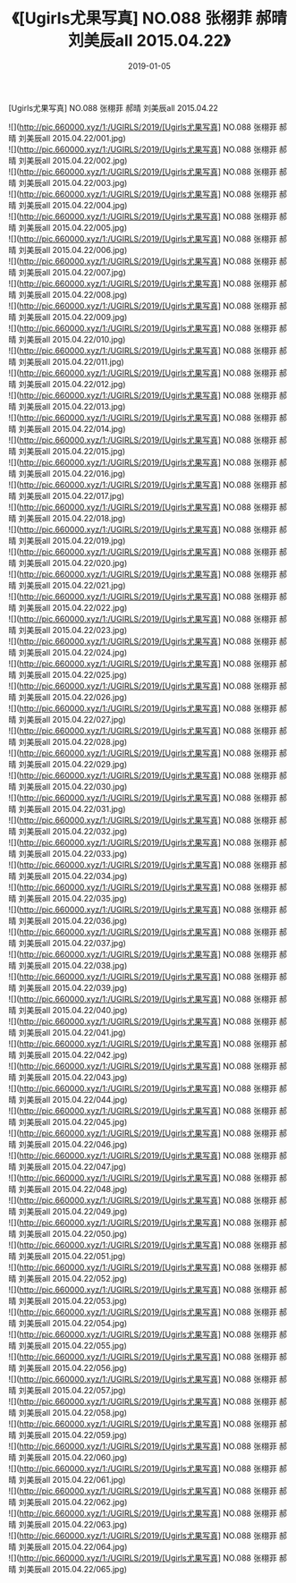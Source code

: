﻿---
layout: post
title:  《[Ugirls尤果写真] NO.088 张栩菲 郝晴 刘美辰all 2015.04.22》
date:   2019-01-05
img: http://pic.660000.xyz/1:/UGIRLS/2019/[Ugirls尤果写真] NO.088 张栩菲 郝晴 刘美辰all 2015.04.22/000.jpg
categories: [美女, 清纯, 唯美]
---

[Ugirls尤果写真] NO.088 张栩菲 郝晴 刘美辰all 2015.04.22

 ![](http://pic.660000.xyz/1:/UGIRLS/2019/[Ugirls尤果写真] NO.088 张栩菲 郝晴 刘美辰all 2015.04.22/001.jpg) <br>![](http://pic.660000.xyz/1:/UGIRLS/2019/[Ugirls尤果写真] NO.088 张栩菲 郝晴 刘美辰all 2015.04.22/002.jpg) <br>![](http://pic.660000.xyz/1:/UGIRLS/2019/[Ugirls尤果写真] NO.088 张栩菲 郝晴 刘美辰all 2015.04.22/003.jpg) <br>![](http://pic.660000.xyz/1:/UGIRLS/2019/[Ugirls尤果写真] NO.088 张栩菲 郝晴 刘美辰all 2015.04.22/004.jpg) <br>![](http://pic.660000.xyz/1:/UGIRLS/2019/[Ugirls尤果写真] NO.088 张栩菲 郝晴 刘美辰all 2015.04.22/005.jpg) <br>![](http://pic.660000.xyz/1:/UGIRLS/2019/[Ugirls尤果写真] NO.088 张栩菲 郝晴 刘美辰all 2015.04.22/006.jpg) <br>![](http://pic.660000.xyz/1:/UGIRLS/2019/[Ugirls尤果写真] NO.088 张栩菲 郝晴 刘美辰all 2015.04.22/007.jpg) <br>![](http://pic.660000.xyz/1:/UGIRLS/2019/[Ugirls尤果写真] NO.088 张栩菲 郝晴 刘美辰all 2015.04.22/008.jpg) <br>![](http://pic.660000.xyz/1:/UGIRLS/2019/[Ugirls尤果写真] NO.088 张栩菲 郝晴 刘美辰all 2015.04.22/009.jpg) <br>![](http://pic.660000.xyz/1:/UGIRLS/2019/[Ugirls尤果写真] NO.088 张栩菲 郝晴 刘美辰all 2015.04.22/010.jpg) <br>![](http://pic.660000.xyz/1:/UGIRLS/2019/[Ugirls尤果写真] NO.088 张栩菲 郝晴 刘美辰all 2015.04.22/011.jpg) <br>![](http://pic.660000.xyz/1:/UGIRLS/2019/[Ugirls尤果写真] NO.088 张栩菲 郝晴 刘美辰all 2015.04.22/012.jpg) <br>![](http://pic.660000.xyz/1:/UGIRLS/2019/[Ugirls尤果写真] NO.088 张栩菲 郝晴 刘美辰all 2015.04.22/013.jpg) <br>![](http://pic.660000.xyz/1:/UGIRLS/2019/[Ugirls尤果写真] NO.088 张栩菲 郝晴 刘美辰all 2015.04.22/014.jpg) <br>![](http://pic.660000.xyz/1:/UGIRLS/2019/[Ugirls尤果写真] NO.088 张栩菲 郝晴 刘美辰all 2015.04.22/015.jpg) <br>![](http://pic.660000.xyz/1:/UGIRLS/2019/[Ugirls尤果写真] NO.088 张栩菲 郝晴 刘美辰all 2015.04.22/016.jpg) <br>![](http://pic.660000.xyz/1:/UGIRLS/2019/[Ugirls尤果写真] NO.088 张栩菲 郝晴 刘美辰all 2015.04.22/017.jpg) <br>![](http://pic.660000.xyz/1:/UGIRLS/2019/[Ugirls尤果写真] NO.088 张栩菲 郝晴 刘美辰all 2015.04.22/018.jpg) <br>![](http://pic.660000.xyz/1:/UGIRLS/2019/[Ugirls尤果写真] NO.088 张栩菲 郝晴 刘美辰all 2015.04.22/019.jpg) <br>![](http://pic.660000.xyz/1:/UGIRLS/2019/[Ugirls尤果写真] NO.088 张栩菲 郝晴 刘美辰all 2015.04.22/020.jpg) <br>![](http://pic.660000.xyz/1:/UGIRLS/2019/[Ugirls尤果写真] NO.088 张栩菲 郝晴 刘美辰all 2015.04.22/021.jpg) <br>![](http://pic.660000.xyz/1:/UGIRLS/2019/[Ugirls尤果写真] NO.088 张栩菲 郝晴 刘美辰all 2015.04.22/022.jpg) <br>![](http://pic.660000.xyz/1:/UGIRLS/2019/[Ugirls尤果写真] NO.088 张栩菲 郝晴 刘美辰all 2015.04.22/023.jpg) <br>![](http://pic.660000.xyz/1:/UGIRLS/2019/[Ugirls尤果写真] NO.088 张栩菲 郝晴 刘美辰all 2015.04.22/024.jpg) <br>![](http://pic.660000.xyz/1:/UGIRLS/2019/[Ugirls尤果写真] NO.088 张栩菲 郝晴 刘美辰all 2015.04.22/025.jpg) <br>![](http://pic.660000.xyz/1:/UGIRLS/2019/[Ugirls尤果写真] NO.088 张栩菲 郝晴 刘美辰all 2015.04.22/026.jpg) <br>![](http://pic.660000.xyz/1:/UGIRLS/2019/[Ugirls尤果写真] NO.088 张栩菲 郝晴 刘美辰all 2015.04.22/027.jpg) <br>![](http://pic.660000.xyz/1:/UGIRLS/2019/[Ugirls尤果写真] NO.088 张栩菲 郝晴 刘美辰all 2015.04.22/028.jpg) <br>![](http://pic.660000.xyz/1:/UGIRLS/2019/[Ugirls尤果写真] NO.088 张栩菲 郝晴 刘美辰all 2015.04.22/029.jpg) <br>![](http://pic.660000.xyz/1:/UGIRLS/2019/[Ugirls尤果写真] NO.088 张栩菲 郝晴 刘美辰all 2015.04.22/030.jpg) <br>![](http://pic.660000.xyz/1:/UGIRLS/2019/[Ugirls尤果写真] NO.088 张栩菲 郝晴 刘美辰all 2015.04.22/031.jpg) <br>![](http://pic.660000.xyz/1:/UGIRLS/2019/[Ugirls尤果写真] NO.088 张栩菲 郝晴 刘美辰all 2015.04.22/032.jpg) <br>![](http://pic.660000.xyz/1:/UGIRLS/2019/[Ugirls尤果写真] NO.088 张栩菲 郝晴 刘美辰all 2015.04.22/033.jpg) <br>![](http://pic.660000.xyz/1:/UGIRLS/2019/[Ugirls尤果写真] NO.088 张栩菲 郝晴 刘美辰all 2015.04.22/034.jpg) <br>![](http://pic.660000.xyz/1:/UGIRLS/2019/[Ugirls尤果写真] NO.088 张栩菲 郝晴 刘美辰all 2015.04.22/035.jpg) <br>![](http://pic.660000.xyz/1:/UGIRLS/2019/[Ugirls尤果写真] NO.088 张栩菲 郝晴 刘美辰all 2015.04.22/036.jpg) <br>![](http://pic.660000.xyz/1:/UGIRLS/2019/[Ugirls尤果写真] NO.088 张栩菲 郝晴 刘美辰all 2015.04.22/037.jpg) <br>![](http://pic.660000.xyz/1:/UGIRLS/2019/[Ugirls尤果写真] NO.088 张栩菲 郝晴 刘美辰all 2015.04.22/038.jpg) <br>![](http://pic.660000.xyz/1:/UGIRLS/2019/[Ugirls尤果写真] NO.088 张栩菲 郝晴 刘美辰all 2015.04.22/039.jpg) <br>![](http://pic.660000.xyz/1:/UGIRLS/2019/[Ugirls尤果写真] NO.088 张栩菲 郝晴 刘美辰all 2015.04.22/040.jpg) <br>![](http://pic.660000.xyz/1:/UGIRLS/2019/[Ugirls尤果写真] NO.088 张栩菲 郝晴 刘美辰all 2015.04.22/041.jpg) <br>![](http://pic.660000.xyz/1:/UGIRLS/2019/[Ugirls尤果写真] NO.088 张栩菲 郝晴 刘美辰all 2015.04.22/042.jpg) <br>![](http://pic.660000.xyz/1:/UGIRLS/2019/[Ugirls尤果写真] NO.088 张栩菲 郝晴 刘美辰all 2015.04.22/043.jpg) <br>![](http://pic.660000.xyz/1:/UGIRLS/2019/[Ugirls尤果写真] NO.088 张栩菲 郝晴 刘美辰all 2015.04.22/044.jpg) <br>![](http://pic.660000.xyz/1:/UGIRLS/2019/[Ugirls尤果写真] NO.088 张栩菲 郝晴 刘美辰all 2015.04.22/045.jpg) <br>![](http://pic.660000.xyz/1:/UGIRLS/2019/[Ugirls尤果写真] NO.088 张栩菲 郝晴 刘美辰all 2015.04.22/046.jpg) <br>![](http://pic.660000.xyz/1:/UGIRLS/2019/[Ugirls尤果写真] NO.088 张栩菲 郝晴 刘美辰all 2015.04.22/047.jpg) <br>![](http://pic.660000.xyz/1:/UGIRLS/2019/[Ugirls尤果写真] NO.088 张栩菲 郝晴 刘美辰all 2015.04.22/048.jpg) <br>![](http://pic.660000.xyz/1:/UGIRLS/2019/[Ugirls尤果写真] NO.088 张栩菲 郝晴 刘美辰all 2015.04.22/049.jpg) <br>![](http://pic.660000.xyz/1:/UGIRLS/2019/[Ugirls尤果写真] NO.088 张栩菲 郝晴 刘美辰all 2015.04.22/050.jpg) <br>![](http://pic.660000.xyz/1:/UGIRLS/2019/[Ugirls尤果写真] NO.088 张栩菲 郝晴 刘美辰all 2015.04.22/051.jpg) <br>![](http://pic.660000.xyz/1:/UGIRLS/2019/[Ugirls尤果写真] NO.088 张栩菲 郝晴 刘美辰all 2015.04.22/052.jpg) <br>![](http://pic.660000.xyz/1:/UGIRLS/2019/[Ugirls尤果写真] NO.088 张栩菲 郝晴 刘美辰all 2015.04.22/053.jpg) <br>![](http://pic.660000.xyz/1:/UGIRLS/2019/[Ugirls尤果写真] NO.088 张栩菲 郝晴 刘美辰all 2015.04.22/054.jpg) <br>![](http://pic.660000.xyz/1:/UGIRLS/2019/[Ugirls尤果写真] NO.088 张栩菲 郝晴 刘美辰all 2015.04.22/055.jpg) <br>![](http://pic.660000.xyz/1:/UGIRLS/2019/[Ugirls尤果写真] NO.088 张栩菲 郝晴 刘美辰all 2015.04.22/056.jpg) <br>![](http://pic.660000.xyz/1:/UGIRLS/2019/[Ugirls尤果写真] NO.088 张栩菲 郝晴 刘美辰all 2015.04.22/057.jpg) <br>![](http://pic.660000.xyz/1:/UGIRLS/2019/[Ugirls尤果写真] NO.088 张栩菲 郝晴 刘美辰all 2015.04.22/058.jpg) <br>![](http://pic.660000.xyz/1:/UGIRLS/2019/[Ugirls尤果写真] NO.088 张栩菲 郝晴 刘美辰all 2015.04.22/059.jpg) <br>![](http://pic.660000.xyz/1:/UGIRLS/2019/[Ugirls尤果写真] NO.088 张栩菲 郝晴 刘美辰all 2015.04.22/060.jpg) <br>![](http://pic.660000.xyz/1:/UGIRLS/2019/[Ugirls尤果写真] NO.088 张栩菲 郝晴 刘美辰all 2015.04.22/061.jpg) <br>![](http://pic.660000.xyz/1:/UGIRLS/2019/[Ugirls尤果写真] NO.088 张栩菲 郝晴 刘美辰all 2015.04.22/062.jpg) <br>![](http://pic.660000.xyz/1:/UGIRLS/2019/[Ugirls尤果写真] NO.088 张栩菲 郝晴 刘美辰all 2015.04.22/063.jpg) <br>![](http://pic.660000.xyz/1:/UGIRLS/2019/[Ugirls尤果写真] NO.088 张栩菲 郝晴 刘美辰all 2015.04.22/064.jpg) <br>![](http://pic.660000.xyz/1:/UGIRLS/2019/[Ugirls尤果写真] NO.088 张栩菲 郝晴 刘美辰all 2015.04.22/065.jpg) <br>